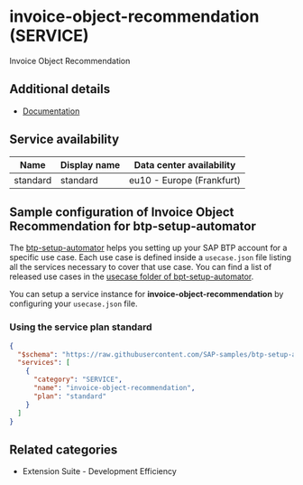 # invoice-object-recommendation (SERVICE)

Invoice Object Recommendation

## Additional details

- [Documentation](https://help.sap.com/viewer/product/Invoice_Object_Recommendation)

## Service availability

| Name | Display name | Data center availability  |
|------|----------------|---------------------------|
|  standard  |  standard  | eu10 - Europe (Frankfurt)  |

## Sample configuration of **Invoice Object Recommendation** for btp-setup-automator

The [btp-setup-automator](https://github.com/SAP-samples/btp-setup-automator) helps you setting up your SAP BTP account for a specific use case. Each use case is defined inside a `usecase.json` file listing all the services necessary to cover that use case. You can find a list of released use cases in the [usecase folder of bpt-setup-automator](https://github.com/SAP-samples/btp-setup-automator/tree/main/usecases).

You can setup a service instance for **invoice-object-recommendation** by configuring your `usecase.json` file.

### Using the service plan **standard**

```json
{
  "$schema": "https://raw.githubusercontent.com/SAP-samples/btp-setup-automator/main/libs/btpsa-usecase.json",
  "services": [
    {
      "category": "SERVICE",
      "name": "invoice-object-recommendation",
      "plan": "standard"
    }
  ]
}
```

## Related categories

- Extension Suite - Development Efficiency